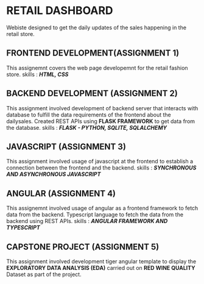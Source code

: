 # RETAIL DASHBOARD
Webiste designed to get the daily updates of the sales happening in the retail store.

## FRONTEND DEVELOPMENT(ASSIGNMENT 1)
This assignemnt covers the web page developemnt for the retail fashion store.
skills : ***HTML, CSS***

## BACKEND DEVELOPMENT (ASSIGNMENT 2)
This assignment involved development of backend server that interacts with database to fulfill the data requirements of the frontend about the dailysales.
Created REST APIs using **FLASK FRAMEWORK** to get data from the database.
skills : ***FLASK - PYTHON, SQLITE, SQLALCHEMY***

## JAVASCRIPT (ASSIGNMENT 3)
This assignment involved usage of javascript at the frontend to establish a connection between the frontend and the backend.
skills : ***SYNCHRONOUS AND ASYNCHRONOUS JAVASCRIPT***

## ANGULAR (ASSIGNMENT 4)
This assignemnt involved usage of angular as a frontend framework to fetch data from the backend.
Typescript language to fetch the data from the backend using REST APIs.
skills : ***ANGULAR FRAMEWORK AND TYPESCRIPT***

## CAPSTONE PROJECT (ASSIGNMENT 5)
This assignment involved development tiger angular template to display the **EXPLORATORY DATA ANALYSIS (EDA)** carried out on **RED WINE QUALITY** Dataset as part of the project.
